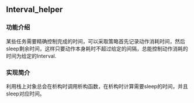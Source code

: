 ## Interval_helper
### 功能介绍
某些任务需要精确控制完成的时间，可以采取策略首先记录动作消耗时间，然后 sleep剩余时间，这样只要动作本身耗时不超过给定的间隔，总能控制动作消耗的时间为给定的Interval.
### 实现简介
利用栈上对象总会在析构时调用析构函数，在析构时计算需要sleep的时间，并且sleep对应时间。
